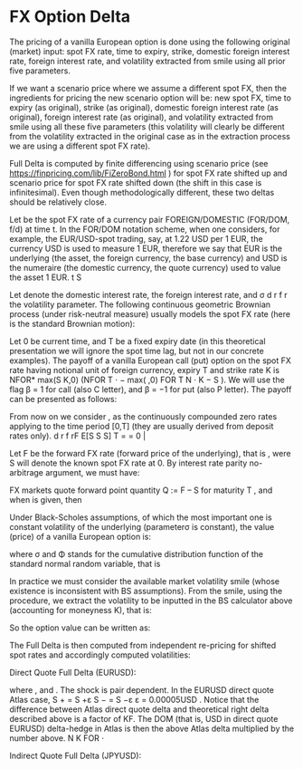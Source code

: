 # FX Option Delta

The pricing of a vanilla European option is done using the following original (market) input: spot
FX rate, time to expiry, strike, domestic foreign interest rate, foreign interest rate, and volatility
extracted from smile using all prior five parameters.

 If we want a scenario price where we assume a different spot FX, then the ingredients for pricing the new scenario option will be: new spot FX, time to expiry (as original), strike (as original), domestic foreign interest rate (as original), foreign interest rate (as original), and volatility extracted from smile using all these five parameters (this volatility will clearly be different from the volatility extracted in the original case as in the extraction process we are using a different spot FX rate).

Full Delta is computed by finite differencing using scenario price (see https://finpricing.com/lib/FiZeroBond.html ) for spot FX rate shifted up and scenario price for spot FX rate shifted down (the shift in this case is infinitesimal). Even though methodologically different, these two deltas should be relatively close.

Let be the spot FX rate of a currency pair FOREIGN/DOMESTIC (FOR/DOM, f/d) at time t. In the FOR/DOM notation scheme, when one considers, for example, the EUR/USD-spot trading, say, at 1.22 USD per 1 EUR, the currency USD is used to measure 1 EUR, therefore we say that EUR is the underlying (the asset, the foreign currency, the base currency) and USD is the numeraire (the domestic currency, the quote currency) used to value the asset 1 EUR. t S

Let denote the domestic interest rate, the foreign interest rate, and σ d r f r the volatility parameter. The following continuous geometric Brownian process (under risk-neutral measure) usually models the spot FX rate (here is the standard Brownian motion):

 

Let 0 be current time, and T be a fixed expiry date (in this theoretical presentation we will ignore the spot time lag, but not in our concrete examples). The payoff of a vanilla European call (put) option on the spot FX rate having notional unit of foreign currency, expiry T and strike rate K is NFOR* max(S K,0) (NFOR T ⋅ − max( ,0) FOR T N ⋅ K − S ). We will use the flag β = 1 for call (also C letter), and β = −1 for put (also P letter). The payoff can be presented as follows:

 

From now on we consider , as the continuously compounded zero rates applying to the time period [0,T] (they are usually derived from deposit rates only). d r f rF E[S S S] T = = 0 | 

Let F be the forward FX rate (forward price of the underlying), that is , were S will denote the known spot FX rate at 0. By interest rate parity no-arbitrage argument, we must have:

 

FX markets quote forward point quantity Q := F – S for maturity T , and when is given, then

 

Under Black-Scholes assumptions, of which the most important one is constant volatility of the
underlying (parameterσ is constant), the value (price) of a vanilla European option is:

 

where σ and Φ stands for the cumulative distribution function of the standard normal random variable, that is 

 

In practice we must consider the available market volatility smile (whose existence is inconsistent with BS assumptions). From the smile, using the procedure, we extract the volatility to be inputted in the BS calculator above (accounting for moneyness K), that is:

So the option value can be written as:

 

The Full Delta is then computed from independent re-pricing for shifted spot rates and accordingly computed volatilities:

Direct Quote Full Delta (EURUSD):

 

where , and . The shock is pair dependent. In the EURUSD direct quote Atlas case,
S + = S +ε S − = S −ε
ε = 0.00005USD . Notice that the difference between Atlas direct quote delta and theoretical right delta described above is a factor of KF. The DOM (that is, USD in direct quote EURUSD) delta-hedge in Atlas is then the above Atlas delta multiplied by the number above. N K FOR ⋅

Indirect Quote Full Delta (JPYUSD):

 
